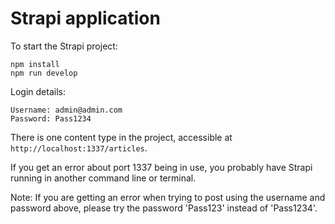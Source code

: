 # Strapi application

To start the Strapi project:
```
npm install
npm run develop
```

Login details:

```
Username: admin@admin.com
Password: Pass1234
```

There is one content type in the project, accessible at `http://localhost:1337/articles`.

If you get an error about port 1337 being in use, you probably have Strapi running in another command line or terminal.

Note: If you are getting an error when trying to post using the username and password above, please try the password 'Pass123' instead of 'Pass1234'.
